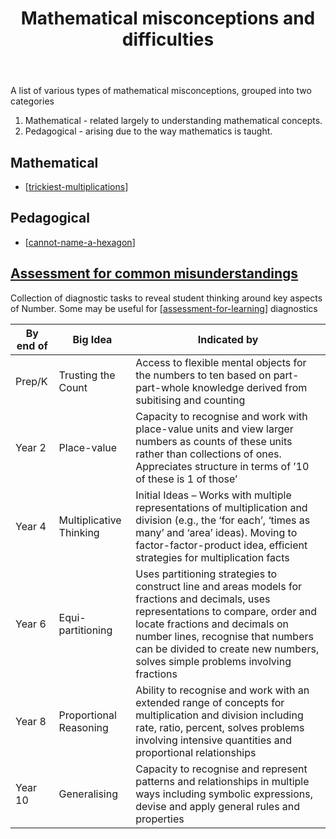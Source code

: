 ﻿---
backlinks:
- title: Teaching Mathematics
  url: /sense/Teaching/Mathematics/teaching-mathematics.html
- title: Effective pedagogy in mathematics
  url: /sense/Teaching/Mathematics/effective-pedagogy-in-mathematics.html
- title: CSER Number - Content In Action
  url: /sense/Teaching/Mathematics/cser-mooc/cser-cia-number.html
title: Mathematical misconceptions and difficulties
---
A list of various types of mathematical misconceptions, grouped into two categories 

1. Mathematical - related largely to understanding mathematical concepts.
2. Pedagogical - arising due to the way mathematics is taught.

## Mathematical

- [[trickiest-multiplications]]

## Pedagogical

- [[cannot-name-a-hexagon]]


## [Assessment for common misunderstandings](https://www.education.vic.gov.au/school/teachers/teachingresources/discipline/maths/assessment/Pages/misunderstandings.aspx)

Collection of diagnostic tasks to reveal student thinking around key aspects of Number. Some may be useful for [[assessment-for-learning]] diagnostics

| By end of | Big Idea | Indicated by |
| --------- | -------- | ------------ |
| Prep/K | Trusting the Count | Access to flexible mental objects for the numbers to ten based on part-part-whole knowledge derived from subitising and counting |
| Year 2 | Place-value | Capacity to recognise and work with place-value units and view larger numbers as counts of these units rather than collections of ones. Appreciates structure in terms of ’10 of these is 1 of those’ |
| Year 4 | Multiplicative Thinking | Initial Ideas – Works with multiple representations of multiplication and division (e.g., the ‘for each’, ‘times as many’ and ‘area’ ideas). Moving to factor-factor-product idea, efficient strategies for multiplication facts | 
| Year 6 | Equi-partitioning | Uses partitioning strategies to construct line and areas models for fractions and decimals, uses representations to compare, order and locate fractions and decimals on number lines, recognise that numbers can be divided to create new numbers, solves simple problems involving fractions | 
| Year 8 | Proportional Reasoning | Ability to recognise and work with an extended range of concepts for multiplication and division including rate, ratio, percent, solves problems involving intensive quantities and proportional relationships | 
| Year 10 |  Generalising | Capacity to recognise and represent patterns and relationships in multiple ways including symbolic expressions, devise and apply general rules and properties |

[//begin]: # "Autogenerated link references for markdown compatibility"
[trickiest-multiplications]: trickiest-multiplications "Trickiest Multiplications"
[cannot-name-a-hexagon]: cannot-name-a-hexagon "Cannot name a hexagon"
[assessment-for-learning]: ../../Assessment/assessment-for-learning "Assessment for learning"
[//end]: # "Autogenerated link references"